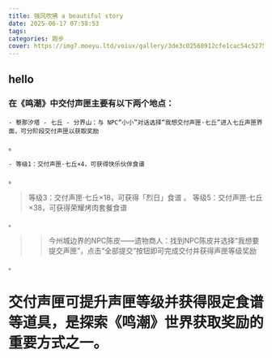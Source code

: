 ```yaml
---
title: 强风吹拂 a beautiful story
date: 2025-06-17 07:58:53
tags:
categories: 跑步
cover: https://img7.moeyu.ltd/voiux/gallery/3de3c02568912cfe1cac54c5275842f7.jpg_1280w.jpg
---
```


## hello

### 在《鸣潮》中交付声匣主要有以下两个地点：

    - 黎那汐塔 - 七丘 - 分界山：与 NPC“小小”对话选择“我想交付声匣·七丘”进入七丘声匣界面，可分阶段交付声匣以获取奖励

。

    - 等级1：交付声匣·七丘×4，可获得快乐伙伴食谱

。
> 等级3：交付声匣·七丘×18，可获得「烈日」食谱
。
>等级5：交付声匣·七丘×38，可获得荣耀烤肉套餐食谱

    。

> >今州城边界的NPC陈皮——遗物商人：找到NPC陈皮并选择“我想要提交声匣”，点击“全部提交”按钮即可完成交付并获得声匣等级奖励

    。

# 交付声匣可提升声匣等级并获得限定食谱等道具，是探索《鸣潮》世界获取奖励的重要方式之一。
